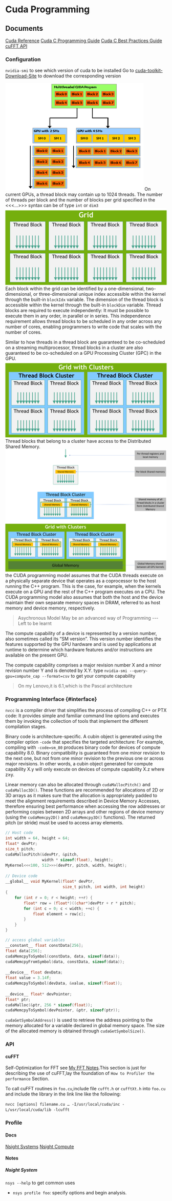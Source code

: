 # Cuda Programming
## Documents
[Cuda Reference](https://docs.nvidia.com/cuda/index.html)
[Cuda C Programming Guide](https://docs.nvidia.com/cuda/cuda-c-programming-guide/index.html)
[Cuda C Best Practices Guide](https://docs.nvidia.com/cuda/cuda-c-best-practices-guide/index.html)
[cuFFT API](https://docs.nvidia.com/cuda/cufft/index.html)

### Configuration
`nvidia-smi` to see which version of cuda to be installed
Go to [cuda-toolkit-Download-Site](https://developer.nvidia.com/cuda-toolkit) to download the corresponding version

![automatic-scalability](./figure/cuda/automatic-scalability.png)
On current GPUs, a thread block may contain up to 1024 threads.
The number of threads per block and the number of blocks per grid specified in the <<<...>>> syntax can be of type `int` or `dim3`
![](./figure/cuda/grid-of-thread-blocks.png)
Each block within the grid can be identified by a one-dimensional, two-dimensional, or three-dimensional unique index accessible within the kernel through the built-in `blockIdx` variable. The dimension of the thread block is accessible within the kernel through the built-in `blockDim` variable.
Thread blocks are required to execute independently: It must be possible to execute them in any order, in parallel or in series. This independence requirement allows thread blocks to be scheduled in any order across any number of cores, enabling programmers to write code that scales with the number of cores.

Similar to how threads in a thread block are guaranteed to be co-scheduled on a streaming multiprocessor, thread blocks in a cluster are also guaranteed to be co-scheduled on a GPU Processing Cluster (GPC) in the GPU.
![grid-of-clusters](./figure/cuda/grid-of-clusters.png)
Thread blocks that belong to a cluster have access to the Distributed Shared Memory. 
![memory-hierarchy](./figure/cuda/memory-hierarchy.png)
the CUDA programming model assumes that the CUDA threads execute on a physically separate device that operates as a coprocessor to the host running the C++ program. This is the case, for example, when the kernels execute on a GPU and the rest of the C++ program executes on a CPU.
The CUDA programming model also assumes that both the host and the device maintain their own separate memory spaces in DRAM, referred to as host memory and device memory, respectively. 

> Asychronous Model May be an advanced way of Programming --- Left to be learnt

The compute capability of a device is represented by a version number, also sometimes called its “SM version”. This version number identifies the features supported by the GPU hardware and is used by applications at runtime to determine which hardware features and/or instructions are available on the present GPU.

The compute capability comprises a major revision number X and a minor revision number Y and is denoted by X.Y.
type `nvidia-smi --query-gpu=compute_cap --format=csv` to get your compute capability
> On my Lenovo,it is 6.1,which is the Pascal architecture

### Programming Interface {#interface}
`nvcc` is a compiler driver that simplifies the process of compiling C++ or PTX code: It provides simple and familiar command line options and executes them by invoking the collection of tools that implement the different compilation stages.

Binary code is architecture-specific. A cubin object is generated using the compiler option `-code` that specifies the targeted architecture: For example, compiling with `-code=sm_80` produces binary code for devices of compute capability 8.0. Binary compatibility is guaranteed from one minor revision to the next one, but not from one minor revision to the previous one or across major revisions. In other words, a cubin object generated for compute capability X.y will only execute on devices of compute capability X.z where z≥y.

Linear memory can also be allocated through `cudaMallocPitch()` and `cudaMalloc3D()`. These functions are recommended for allocations of 2D or 3D arrays as it makes sure that the allocation is appropriately padded to meet the alignment requirements described in Device Memory Accesses, therefore ensuring best performance when accessing the row addresses or performing copies between 2D arrays and other regions of device memory (using the `cudaMemcpy2D()` and `cudaMemcpy3D()` functions). The returned pitch (or stride) must be used to access array elements.

```c++
// Host code
int width = 64, height = 64;
float* devPtr;
size_t pitch;
cudaMallocPitch(&devPtr, &pitch,
                width * sizeof(float), height);
MyKernel<<<100, 512>>>(devPtr, pitch, width, height);

// Device code
__global__ void MyKernel(float* devPtr,
                         size_t pitch, int width, int height)
{
    for (int r = 0; r < height; ++r) {
        float* row = (float*)((char*)devPtr + r * pitch);
        for (int c = 0; c < width; ++c) {
            float element = row[c];
        }
    }
}
```
```c++
// access global variables
__constant__ float constData[256];
float data[256];
cudaMemcpyToSymbol(constData, data, sizeof(data));
cudaMemcpyFromSymbol(data, constData, sizeof(data));

__device__ float devData;
float value = 3.14f;
cudaMemcpyToSymbol(devData, &value, sizeof(float));

__device__ float* devPointer;
float* ptr;
cudaMalloc(&ptr, 256 * sizeof(float));
cudaMemcpyToSymbol(devPointer, &ptr, sizeof(ptr));
```
`cudaGetSymbolAddress()` is used to retrieve the address pointing to the memory allocated for a variable declared in global memory space. The size of the allocated memory is obtained through `cudaGetSymbolSize()`.
### API
#### cuFFT 
Self-Optimization for FFT see [My FFT Notes](./fft.md).This section is just for describing the use of cuFFT,lay the foundation of `How to Profiler the performance` Section.

To call cuFFT routines in `foo.cu`,include file `cufft.h` or `cufftXt.h` into `foo.cu` and include the library in the link line like the following:

`nvcc [options] filename.cu … -I/usr/local/cuda/inc -L/usr/local/cuda/lib -lcufft`

### Profile
#### Docs
[Nsight Systems](https://docs.nvidia.com/nsight-systems/index.html)
[Nsight Compute](https://docs.nvidia.com/nsight-compute/index.html)
#### Notes
##### Nsight System
`nsys --help` to get common uses
- `nsys profile foo`: specify options and begin analysis.
